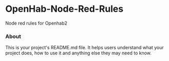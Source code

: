 OpenHab-Node-Red-Rules
======================

Node red rules for Openhab2

### About

This is your project's README.md file. It helps users understand what your
project does, how to use it and anything else they may need to know.